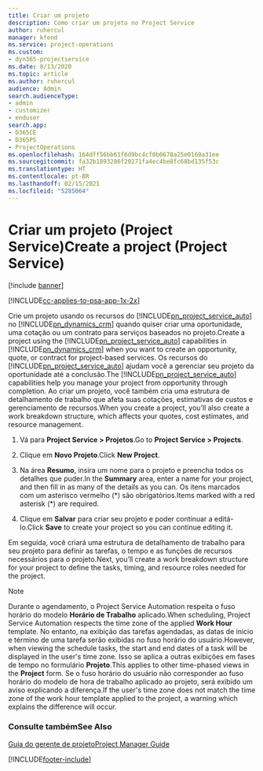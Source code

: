 ```yaml
---
title: Criar um projeto
description: Como criar um projeto no Project Service
author: ruhercul
manager: kfend
ms.service: project-operations
ms.custom:
- dyn365-projectservice
ms.date: 8/13/2020
ms.topic: article
ms.author: ruhercul
audience: Admin
search.audienceType:
- admin
- customizer
- enduser
search.app:
- D365CE
- D365PS
- ProjectOperations
ms.openlocfilehash: 164dff56bb61f6d9bc4cf0b0678a25e0169a31ee
ms.sourcegitcommit: fa32b1893286f20271fa4ec4be8fc68bd135f53c
ms.translationtype: HT
ms.contentlocale: pt-BR
ms.lasthandoff: 02/15/2021
ms.locfileid: "5285064"
---
```

# <a name="create-a-project-project-service"></a><span data-ttu-id="b4b53-103">Criar um projeto (Project Service)</span><span class="sxs-lookup"><span data-stu-id="b4b53-103">Create a project (Project Service)</span></span>

[!include [banner](../includes/psa-now-project-operations.md)]

[!INCLUDE[cc-applies-to-psa-app-1x-2x](../includes/cc-applies-to-psa-app-1x-2x.md)]

<span data-ttu-id="b4b53-104">Crie um projeto usando os recursos do [!INCLUDE[pn_project_service_auto](../includes/pn-project-service-auto.md)] no [!INCLUDE[pn_dynamics_crm](../includes/pn-dynamics-crm.md)] quando quiser criar uma oportunidade, uma cotação ou um contrato para serviços baseados no projeto.</span><span class="sxs-lookup"><span data-stu-id="b4b53-104">Create a project using the [!INCLUDE[pn_project_service_auto](../includes/pn-project-service-auto.md)] capabilities in [!INCLUDE[pn_dynamics_crm](../includes/pn-dynamics-crm.md)] when you want to create an opportunity, quote, or contract for project-based services.</span></span> <span data-ttu-id="b4b53-105">Os recursos do [!INCLUDE[pn_project_service_auto](../includes/pn-project-service-auto.md)] ajudam você a gerenciar seu projeto da oportunidade até a conclusão.</span><span class="sxs-lookup"><span data-stu-id="b4b53-105">The [!INCLUDE[pn_project_service_auto](../includes/pn-project-service-auto.md)] capabilities help you manage your project from opportunity through completion.</span></span> <span data-ttu-id="b4b53-106">Ao criar um projeto, você também cria uma estrutura de detalhamento de trabalho que afeta suas cotações, estimativas de custos e gerenciamento de recursos.</span><span class="sxs-lookup"><span data-stu-id="b4b53-106">When you create a project, you’ll also create a work breakdown structure, which affects your quotes, cost estimates, and resource management.</span></span>  
  
1.  <span data-ttu-id="b4b53-107">Vá para **Project Service > Projetos**.</span><span class="sxs-lookup"><span data-stu-id="b4b53-107">Go to **Project Service > Projects**.</span></span>  
  
2.  <span data-ttu-id="b4b53-108">Clique em **Novo Projeto**.</span><span class="sxs-lookup"><span data-stu-id="b4b53-108">Click **New Project**.</span></span>  
  
3.  <span data-ttu-id="b4b53-109">Na área **Resumo**, insira um nome para o projeto e preencha todos os detalhes que puder.</span><span class="sxs-lookup"><span data-stu-id="b4b53-109">In the **Summary** area, enter a name for your project, and then fill in as many of the details as you can.</span></span> <span data-ttu-id="b4b53-110">Os itens marcados com um asterisco vermelho (\*) são obrigatórios.</span><span class="sxs-lookup"><span data-stu-id="b4b53-110">Items marked with a red asterisk (\*) are required.</span></span>  
  
4.  <span data-ttu-id="b4b53-111">Clique em **Salvar** para criar seu projeto e poder continuar a editá-lo.</span><span class="sxs-lookup"><span data-stu-id="b4b53-111">Click **Save** to create your project so you can continue editing it.</span></span>  
  
<span data-ttu-id="b4b53-112">Em seguida, você criará uma estrutura de detalhamento de trabalho para seu projeto para definir as tarefas, o tempo e as funções de recursos necessários para o projeto.</span><span class="sxs-lookup"><span data-stu-id="b4b53-112">Next, you’ll create a work breakdown structure for your project to define the tasks, timing, and resource roles needed for the project.</span></span>  

> [!NOTE]
> <span data-ttu-id="b4b53-113">Durante o agendamento, o Project Service Automation respeita o fuso horário do modelo **Horário de Trabalho** aplicado.</span><span class="sxs-lookup"><span data-stu-id="b4b53-113">When scheduling, Project Service Automation respects the time zone of the applied **Work Hour** template.</span></span> <span data-ttu-id="b4b53-114">No entanto, na exibição das tarefas agendadas, as datas de início e término de uma tarefa serão exibidas no fuso horário do usuário.</span><span class="sxs-lookup"><span data-stu-id="b4b53-114">However, when viewing the schedule tasks, the start and end dates of a task will be displayed in the user's time zone.</span></span> <span data-ttu-id="b4b53-115">Isso se aplica a outras exibições em fases de tempo no formulário **Projeto**.</span><span class="sxs-lookup"><span data-stu-id="b4b53-115">This applies to other time-phased views in the **Project** form.</span></span> <span data-ttu-id="b4b53-116">Se o fuso horário do usuário não corresponder ao fuso horário do modelo de hora de trabalho aplicado ao projeto, será exibido um aviso explicando a diferença.</span><span class="sxs-lookup"><span data-stu-id="b4b53-116">If the user's time zone does not match the time zone of the work hour template applied to the project, a warning which explains the difference will occur.</span></span> 
  
### <a name="see-also"></a><span data-ttu-id="b4b53-117">Consulte também</span><span class="sxs-lookup"><span data-stu-id="b4b53-117">See Also</span></span>  
 [<span data-ttu-id="b4b53-118">Guia do gerente de projeto</span><span class="sxs-lookup"><span data-stu-id="b4b53-118">Project Manager Guide</span></span>](../psa/project-manager-guide.md)


[!INCLUDE[footer-include](../includes/footer-banner.md)]